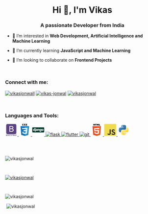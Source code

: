 <h1 align="center">Hi 👋, I'm Vikas</h1>
<h3 align="center">A passionate Developer from India</h3>



- 🔭 I’m interested in **Web Development, Artificial Intelligence and Machine Learning**

- 🌱 I’m currently learning **JavaScript and Machine Learning**

- 🤝 I’m looking to collaborate on **Frontend Projects**

<br />

<h3 align="left">Connect with me:</h3>
<p align="left">
<a href="https://twitter.com/vikasjonwall" target="blank"><img align="center" src="https://raw.githubusercontent.com/rahuldkjain/github-profile-readme-generator/master/src/images/icons/Social/twitter.svg" alt="vikasjonwall" height="30" width="40" /></a>
<a href="https://linkedin.com/in/vikas-jonwal" target="blank"><img align="center" src="https://raw.githubusercontent.com/rahuldkjain/github-profile-readme-generator/master/src/images/icons/Social/linked-in-alt.svg" alt="vikas-jonwal" height="30" width="40" /></a>
<a href="https://instagram.com/vikasjonwal" target="blank"><img align="center" src="https://raw.githubusercontent.com/rahuldkjain/github-profile-readme-generator/master/src/images/icons/Social/instagram.svg" alt="vikasjonwal" height="30" width="40" /></a>
</p>
<br />
<h3 align="left">Languages and Tools:</h3>
<p align="left"> <a href="https://getbootstrap.com" target="_blank"> <img src="https://raw.githubusercontent.com/devicons/devicon/master/icons/bootstrap/bootstrap-plain-wordmark.svg" alt="bootstrap" width="40" height="40"/> </a> <a href="https://www.w3schools.com/css/" target="_blank"> <img src="https://raw.githubusercontent.com/devicons/devicon/master/icons/css3/css3-original-wordmark.svg" alt="css3" width="40" height="40"/> </a> <a href="https://www.djangoproject.com/" target="_blank"> <img src="https://raw.githubusercontent.com/devicons/devicon/master/icons/django/django-original.svg" alt="django" width="40" height="40"/> </a> <a href="https://flask.palletsprojects.com/" target="_blank"> <img src="https://www.vectorlogo.zone/logos/pocoo_flask/pocoo_flask-icon.svg" alt="flask" width="40" height="40"/> </a> <a href="https://flutter.dev" target="_blank"> <img src="https://www.vectorlogo.zone/logos/flutterio/flutterio-icon.svg" alt="flutter" width="40" height="40"/> </a> <a href="https://git-scm.com/" target="_blank"> <img src="https://www.vectorlogo.zone/logos/git-scm/git-scm-icon.svg" alt="git" width="40" height="40"/> </a> <a href="https://www.w3.org/html/" target="_blank"> <img src="https://raw.githubusercontent.com/devicons/devicon/master/icons/html5/html5-original-wordmark.svg" alt="html5" width="40" height="40"/> </a> <a href="https://developer.mozilla.org/en-US/docs/Web/JavaScript" target="_blank"> <img src="https://raw.githubusercontent.com/devicons/devicon/master/icons/javascript/javascript-original.svg" alt="javascript" width="40" height="40"/> </a> <a href="https://www.python.org" target="_blank"> <img src="https://raw.githubusercontent.com/devicons/devicon/master/icons/python/python-original.svg" alt="python" width="40" height="40"/> </a> </p>
<br />
<br />
<p align="left"> <img src="https://komarev.com/ghpvc/?username=vikasjonwal&label=Profile%20views&color=0e75b6&style=flat" alt="vikasjonwal" /> </p>
<br />
<p align="left"> <a href="https://github.com/ryo-ma/github-profile-trophy"><img src="https://github-profile-trophy.vercel.app/?username=vikasjonwal" alt="vikasjonwal" /></a> </p>
<br />
<p><img align="left" src="https://github-readme-stats.vercel.app/api/top-langs?username=vikasjonwal&show_icons=true&locale=en&layout=compact" alt="vikasjonwal" /></p>
<br />
<p>&nbsp;<img align="center" src="https://github-readme-stats.vercel.app/api?username=vikasjonwal&show_icons=true&locale=en" alt="vikasjonwal" /></p>
